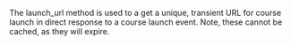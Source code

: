 The launch_url method is used to a get a unique, transient URL for course launch in direct response
to a course launch event.   Note, these cannot be cached, as they will expire.



